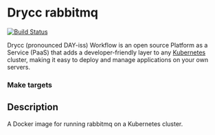 # Drycc rabbitmq
[![Build Status](https://travis-ci.org/drycc/rabbitmq.svg?branch=main)](https://travis-ci.org/drycc/rabbitmq)

Drycc (pronounced DAY-iss) Workflow is an open source Platform as a Service (PaaS) that adds a developer-friendly layer to any [Kubernetes](http://kubernetes.io) cluster, making it easy to deploy and manage applications on your own servers.

### Make targets

## Description
A Docker image for running rabbitmq on a Kubernetes cluster.
